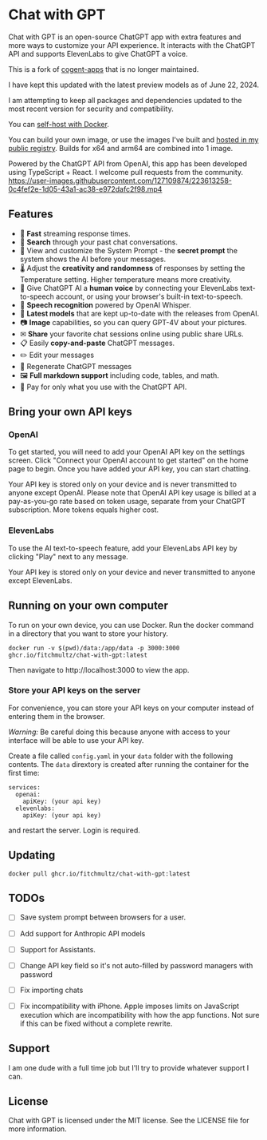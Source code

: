 # Chat with GPT

Chat with GPT is an open-source ChatGPT app with extra features and more ways to customize your API experience. It interacts with the ChatGPT API and supports ElevenLabs to give ChatGPT a voice.

This is a fork of [cogent-apps](https://github.com/cogentapps/chat-with-gpt) that is no longer maintained.

I have kept this updated with the latest preview models as of June 22, 2024.

I am attempting to keep all packages and dependencies updated to the most recent version for security and compatibility.

You can [self-host with Docker](#running-on-your-own-computer).

You can build your own image, or use the images I've built and [hosted in my public registry](https://ghcr.io/fitchmultz/chat-with-gpt:latest). Builds for x64 and arm64 are combined into 1 image.

Powered by the ChatGPT API from OpenAI, this app has been developed using TypeScript + React. I welcome pull requests from the community.
https://user-images.githubusercontent.com/127109874/223613258-0c4fef2e-1d05-43a1-ac38-e972dafc2f98.mp4


## Features

- 🚀 **Fast** streaming response times.
- 🔎 **Search** through your past chat conversations.
- 📄 View and customize the System Prompt - the **secret prompt** the system shows the AI before your messages.
- 🌡 Adjust the **creativity and randomness** of responses by setting the Temperature setting. Higher temperature means more creativity.
- 💬 Give ChatGPT AI a **human voice** by connecting your ElevenLabs text-to-speech account, or using your browser's built-in text-to-speech.
- 🎤 **Speech recognition** powered by OpenAI Whisper.
- :muscle: **Latest models** that are kept up-to-date with the releases from OpenAI.
- :camera: **Image** capabilities, so you can query GPT-4V about your pictures.
- ✉ **Share** your favorite chat sessions online using public share URLs.
- 📋 Easily **copy-and-paste** ChatGPT messages.
- ✏️ Edit your messages
- 🔁 Regenerate ChatGPT messages
- 🖼 **Full markdown support** including code, tables, and math.
- 🫰 Pay for only what you use with the ChatGPT API.

## Bring your own API keys

### OpenAI

To get started, you will need to add your OpenAI API key on the settings screen. Click "Connect your OpenAI account to get started" on the home page to begin. Once you have added your API key, you can start chatting.

Your API key is stored only on your device and is never transmitted to anyone except OpenAI. Please note that OpenAI API key usage is billed at a pay-as-you-go rate based on token usage, separate from your ChatGPT subscription. More tokens equals higher cost.

### ElevenLabs

To use the AI text-to-speech feature, add your ElevenLabs API key by clicking "Play" next to any message.

Your API key is stored only on your device and never transmitted to anyone except ElevenLabs.

## Running on your own computer

To run on your own device, you can use Docker. Run the docker command in a directory that you want to store your history.

```
docker run -v $(pwd)/data:/app/data -p 3000:3000 ghcr.io/fitchmultz/chat-with-gpt:latest
```

Then navigate to http://localhost:3000 to view the app.

### Store your API keys on the server

For convenience, you can store your API keys on your computer instead of entering them in the browser.

*Warning:* Be careful doing this because anyone with access to your interface will be able to use your API key. 

Create a file called `config.yaml` in your `data` folder with the following contents. The `data` dirextory is created after running the container for the first time:

```
services:
  openai:
    apiKey: (your api key)
  elevenlabs:
    apiKey: (your api key)
```

and restart the server. Login is required.

## Updating

```
docker pull ghcr.io/fitchmultz/chat-with-gpt:latest
```

## TODOs

- [ ] Save system prompt between browsers for a user.
- [ ] Add support for Anthropic API models
- [ ] Support for Assistants.
- [ ] Change API key field so it's not auto-filled by password managers with password
- [ ] Fix importing chats
- [ ] Fix incompatibility with iPhone. Apple imposes limits on JavaScript execution which are incompatibility with how the app functions. Not sure if this can be fixed without a complete rewrite.


## Support
I am one dude with a full time job but I'll try to provide whatever support I can. 

## License

Chat with GPT is licensed under the MIT license. See the LICENSE file for more information.
